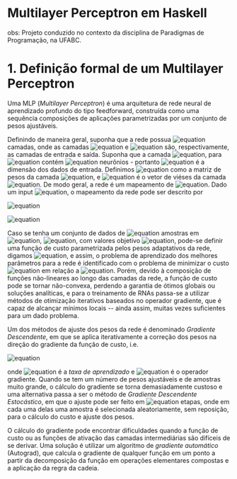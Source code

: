 # Multilayer Perceptron em Haskell

obs: Projeto conduzido no contexto da disciplina de Paradigmas de Programação, na UFABC.

# 1. Definição formal de um Multilayer Perceptron 

Uma MLP (_Multilayer Perceptron_) é uma arquitetura de rede neural de aprendizado profundo do tipo feedforward, construída como uma sequência composições de aplicações parametrizadas por um conjunto de pesos ajustáveis.

Definindo de maneira geral, suponha que a rede possua ![equation](https://latex.codecogs.com/svg.image?L) camadas, onde as camadas ![equation](https://latex.codecogs.com/svg.image?1) e ![equation](https://latex.codecogs.com/svg.image?L) são, respectivamente, as camadas de entrada e saída. Suponha que a camada ![equation](https://latex.codecogs.com/svg.image?l), para ![equation](https://latex.codecogs.com/svg.image?l&space;=&space;1,&space;2,&space;\ldots,&space;L) contém ![equation](https://latex.codecogs.com/svg.image?n_l) neurônios - portanto ![equation](https://latex.codecogs.com/svg.image?n_{1}) é a dimensão dos dados de entrada. Definimos ![equation](https://latex.codecogs.com/svg.image?\mathbf{W}^{[l]}&space;\in&space;\mathbb{R}^{n_{l}&space;\times&space;n_{l-1}}) como a matriz de pesos da camada ![equation](https://latex.codecogs.com/svg.image?l), e ![equation](https://latex.codecogs.com/svg.image?\mathbf{b}^{[l]}&space;\in&space;\mathbb{R}^{n_{l}}) é o vetor de viéses da camada ![equation](https://latex.codecogs.com/svg.image?l). De modo geral, a rede é um mapeamento de ![equation](https://latex.codecogs.com/svg.image?\mathbb{R}^{n_{1}}$&space;em&space;$\mathbb{R}^{n_{L}}). Dado um input ![equation](https://latex.codecogs.com/svg.image?\mathbf{x}&space;\in&space;\mathbb{R}^{n_{1}}), o mapeamento da rede pode ser descrito por
	
![equation](https://latex.codecogs.com/svg.image?\mathbf{y}^{[1]}&space;=&space;\mathbf{x}&space;\in&space;\mathbb{R}^{n_1})

![equation](https://latex.codecogs.com/svg.image?\mathbf{y}^{[l]}&space;=&space;\sigma&space;(\mathbf{W}^{[l]}y^{[l-1]}&space;&plus;&space;\mathbf{b}^{[l]})&space;\in&space;\mathbb{R}^{n_{l}})
	
Caso se tenha um conjunto de dados de ![equation](https://latex.codecogs.com/svg.image?N) amostras em ![equation](https://latex.codecogs.com/svg.image?\mathbb{R}^{n_1}), ![equation](https://latex.codecogs.com/svg.image?\\{\mathbf{x}^{\\{i\\}}\\}_{i=1}^{N}), com valores objetivo ![equation](https://latex.codecogs.com/svg.image?\{\mathbf{\overline{y}}(x^{\\{i\\}})\}_{i=1}^{N}$&space;em&space;$\mathbb{R}^{n_{L}}), pode-se definir uma função de custo parametrizada pelos pesos adaptativos da rede, digamos ![equation](https://latex.codecogs.com/svg.image?\mathbb{L}(\mathbf{W})), e assim, o problema de aprendizado dos melhores parâmetros para a rede é identificado com o problema de minimizar o custo ![equation](https://latex.codecogs.com/svg.image?\mathbb{L}(\mathbf{W})) em relação a ![equation](https://latex.codecogs.com/svg.image?\mathbf{W}). Porém, devido à composição de funções não-lineares ao longo das camadas da rede, a função de custo pode se tornar não-convexa, perdendo a garantia de ótimos globais ou soluções analíticas, e para o treinamento de RNAs passa-se a utilizar métodos de otimização iterativos baseados no operador gradiente, que é capaz de alcançar mínimos locais -- ainda assim, muitas vezes suficientes para um dado problema. 
	
Um dos métodos de ajuste dos pesos da rede é denominado _Gradiente Descendente_, em que se aplica iterativamente a correção dos pesos na direção do gradiente da função de custo, i.e.
	
![equation](https://latex.codecogs.com/svg.image?\mathbf{W}_{i&plus;1}&space;\rightarrow&space;\mathbf{W}_i&space;-&space;\eta&space;\nabla\mathbb{L}&space;(\mathbf{W}_i))
	
onde ![equation](https://latex.codecogs.com/svg.image?\eta&space;\in&space;\mathbb{R}) é a _taxa de aprendizado_ e ![equation](https://latex.codecogs.com/svg.image?\nabla) é o operador gradiente.  Quando se tem um número de pesos ajustáveis e de amostras muito grande, o cálculo do gradiente se torna demasiadamente custoso e uma alternativa passa a ser o método de _Gradiente Descendente Estocástico_, em que o ajuste pode ser feito em ![equation](https://latex.codecogs.com/svg.image?N) etapas, onde em cada uma delas uma amostra é selecionada aleatoriamente, sem reposição, para o cálculo do custo e ajuste dos pesos.
	
O cálculo do gradiente pode encontrar dificuldades quando a função de custo ou as funções de ativação das camadas intermediárias são difíceis de se derivar. Uma solução é utilizar um algoritmo de _gradiente automático_ (Autograd), que calcula o gradiente de qualquer função em um ponto a partir da decomposição da função em operações elementares compostas e a aplicação da regra da cadeia.
